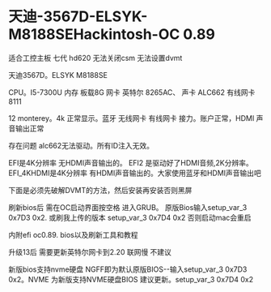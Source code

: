 # 天迪-3567D-ELSYK-M8188SEHackintosh-OC 0.89

适合工控主板 七代 hd620 无法关闭csm 无法设置dvmt


天迪3567D。ELSYK M8188SE

CPU。I5-7300U
内存 板载8G
网卡 英特尔 8265AC、
声卡 ALC662
有线网卡 8111


12 monterey。4k 正常显示。蓝牙 无线网卡 有线网卡 接力。账户正常，HDMI 声音输出正常


存在问题 alc662无法驱动。所有ID注入无效。


EFI是4K分辨率 无HDMI声音输出的。 EFI2 是驱动好了HDMI音频,2K分辨率。 EFI_4KHDMI是4K分辨率 有HDMI声音输出的。大家使用蓝牙和HDMI声音输出吧

下面是必须先破解DVMT的方法，然后安装再安装否则黑屏  

刷新bios后 需在OC启动界面按空格 进入GRUB。 原版Bios输入setup_var_3 0x7D3 0x2. 或刷我上传的版本 setup_var_3 0x7D4 0x2 否则启动mac会重启

内附efi  oc0.89.    bios以及刷新工具和教程

升级13后 需要更新英特尔网卡到2.20  联网慢 不建议

新版bios支持nvme硬盘  NGFF即为默认原版BIOS--输入setup_var_3 0x7D3 0x2。NVME 为新版支持NVME硬盘BIOS 建议更新。setup_var_3 0x7D4 0x2

